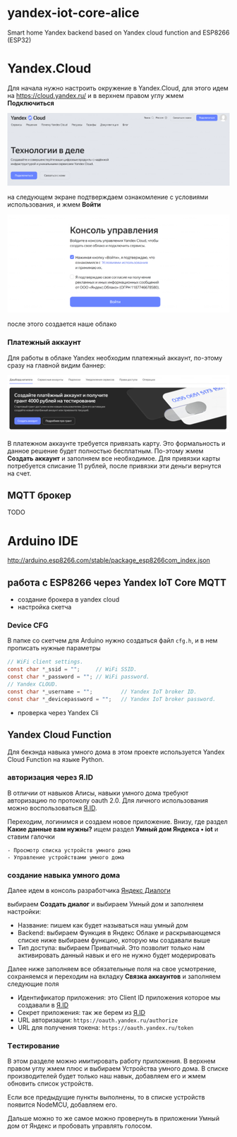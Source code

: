 # **yandex-iot-core-alice**
Smart home Yandex backend based on Yandex cloud function and ESP8266 (ESP32)

# Yandex.Cloud

Для начала нужно настроить окружение в Yandex.Cloud, для этого идем на https://cloud.yandex.ru/ и в верхнем правом углу жмем **Подключиться**

![img1](img/img1.png "Yandex.Cloud")

на следующем экране подтверждаем ознакомление с условиями использования, и жмем **Войти**

![img1](img/img2.png "Yandex.Cloud")

после этого создается наше облако

### Платежный аккаунт

Для работы в облаке Yandex необходим платежный аккаунт, по-этому сразу на главной видим баннер:

![img1](img/img3.png "Yandex.Cloud")

В платежном аккаунте требуется привязать карту. Это формальность и данное решение будет полностью бесплатным. По-этому жмем **Создать аккаунт** и заполняем все необходимое. Для привязки карты потребуется списание 11 рублей, после привязки эти деньги вернутся на счет.

## MQTT брокер

TODO 

# Arduino IDE
http://arduino.esp8266.com/stable/package_esp8266com_index.json


## работа с ESP8266 через Yandex IoT Core MQTT
- создание брокера в yandex cloud
- настройка скетча


### Device CFG
В папке со скетчем для Arduino нужно создаться файл `cfg.h`, и в нем прописать нужные параметры
```c
// WiFi client settings.
const char *_ssid = "";     // WiFi SSID.
const char *_password = ""; // WiFi password.
// Yandex CLOUD.
const char *_username = "";         // Yandex IoT broker ID.
const char *_devicepassword = "";   // Yandex IoT broker password.
```

- проверка через Yandex Cli


## Yandex Cloud Function

Для бекэнда навыка умного дома в этом проекте используется Yandex Cloud Funсtion на языке Python.

### авторизация через Я.ID

В отличии от навыков Алисы, навыки умного дома требуют авторизацию по протоколу oauth 2.0. Для личного использования можно воспользоваться [Я.ID](https://oauth.yandex.ru). 

Переходим, логинимся и создаем новое приложение. Внизу, где раздел **Какие данные вам нужны?** ищем раздел **Умный дом Яндекса • iot** и ставим галочки

```
- Просмотр списка устройств умного дома
- Управление устройствами умного дома
```

### создание навыка умного дома

Далее идем в консоль разработчика [Яндекс Диалоги](https://dialogs.yandex.ru/developer) 

выбираем **Создать диалог** и выбираем Умный дом и заполняем настройки:
- Название: пишем как будет называться наш умный дом
- Backend: выбираем Функция в Яндекс Облаке и раскрывающемся списке ниже выбираем функцию, которую мы создавали выше
- Тип доступа: выбираем Приватный. Это позволит только нам активировать данный навык и его не нужно будет модерировать

Далее ниже заполняем все обязательные поля на свое усмотрение, сохраняемся и переходим на вкладку **Связка аккаунтов** и заполняем следующие поля

- Идентификатор приложения: это Client ID приложения которое мы создавали в [Я.ID](https://oauth.yandex.ru)
- Секрет приложения: так же берем из [Я.ID](https://oauth.yandex.ru)
- URL авторизации: `https://oauth.yandex.ru/authorize`
- URL для получения токена: `https://oauth.yandex.ru/token`

### Tестирование

В этом разделе можно имитировать работу приложения. В верхнем правом углу жмем плюс и выбираем Устройства умного дома. В списке производителей будет только наш навык, добавляем его и жмем обновить список устройств.

Если все предыдущие пункты выполнены, то в списке устройств появится NodeMCU, добавляем его. 

Дальше можно то же самое можно провернуть в приложении Умный дом от Яндекс и пробовать управлять голосом.